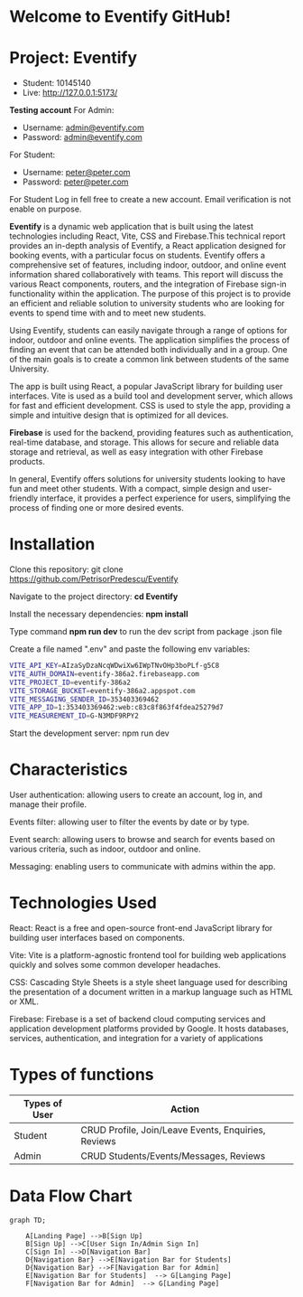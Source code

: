 # Welcome to Eventify GitHub!
# Project: Eventify
- Student: 10145140
- Live: http://127.0.0.1:5173/

**Testing account**
For Admin:
- Username: admin@eventify.com
- Password: admin@eventify.com

For Student:
- Username: peter@peter.com
- Password: peter@peter.com

For Student Log in  fell free to create a new account. Email verification is not enable on purpose.

**Eventify** is a dynamic web application that is built using the latest technologies including React, Vite, CSS and Firebase.This technical report provides an in-depth analysis of Eventify, a React application designed for booking events, with a particular focus on students. Eventify offers a comprehensive set of features, including indoor, outdoor, and online event information shared collaboratively with teams. This report will discuss the various React components, routers, and the integration of Firebase sign-in functionality within the application. The purpose of this project is to provide an efficient and reliable solution to university students who are looking for events to spend time with and to meet new students.

Using Eventify, students can easily navigate through a range of options for indoor, outdoor and online events. The application simplifies the process of finding an event that can be attended both individually and in a group. One of the main goals is to create a common link between students of the same University.

The app is built using React, a popular JavaScript library for building user interfaces. Vite is used as a build tool and development server, which allows for fast and efficient development. CSS is used to style the app, providing a simple and intuitive design that is optimized for all devices.

**Firebase** is used for the backend, providing features such as authentication, real-time database, and storage. This allows for secure and reliable data storage and retrieval, as well as easy integration with other Firebase products.

In general, Eventify offers solutions for university students looking to have fun and meet other students. With a compact, simple design and user-friendly interface, it provides a perfect experience for users, simplifying the process of finding one or more desired events.

# Installation

Clone this repository: git clone https://github.com/PetrisorPredescu/Eventify

Navigate to the project directory: **cd Eventify**

Install the necessary dependencies: **npm install**

Type command **npm run dev** to run the dev script from package .json file

Create a file named ".env" and paste the following env variables:

```sh
VITE_API_KEY=AIzaSyDzaNcqWDwiXw6IWpTNvOHp3boPLf-g5C8
VITE_AUTH_DOMAIN=eventify-386a2.firebaseapp.com
VITE_PROJECT_ID=eventify-386a2
VITE_STORAGE_BUCKET=eventify-386a2.appspot.com
VITE_MESSAGING_SENDER_ID=353403369462
VITE_APP_ID=1:353403369462:web:c83c8f863f4fdea25279d7
VITE_MEASUREMENT_ID=G-N3MDF9RPY2
```

Start the development server: npm run dev

# Characteristics

User authentication: allowing users to create an account, log in, and manage their profile.

Events filter: allowing user to filter the events by date or by type.

Event search: allowing users to browse and search for events based on various criteria, such as indoor, outdoor and online.

Messaging: enabling users to communicate with admins within the app.

# Technologies Used

React: React is a free and open-source front-end JavaScript library for building user interfaces based on components.

Vite: Vite is a platform-agnostic frontend tool for building web applications quickly and solves some common developer headaches.

CSS: Cascading Style Sheets is a style sheet language used for describing the presentation of a document written in a markup language such as HTML or XML.

Firebase: Firebase is a set of backend cloud computing services and application development platforms provided by Google. It hosts databases, services, authentication, and integration for a variety of applications

# Types of functions

Types of User  | Action
------------- | -------------
Student  | CRUD Profile, Join/Leave Events, Enquiries, Reviews
Admin | CRUD Students/Events/Messages, Reviews


# Data Flow Chart

```mermaid
graph TD;
    
    A[Landing Page] -->B[Sign Up]
    B[Sign Up] -->C[User Sign In/Admin Sign In]
    C[Sign In] -->D[Navigation Bar]
    D{Navigation Bar} -->E[Navigation Bar for Students]
    D{Navigation Bar} -->F[Navigation Bar for Admin]
    E[Navigation Bar for Students]  --> G[Langing Page]
    F[Navigation Bar for Admin]  --> G[Landing Page]
```



